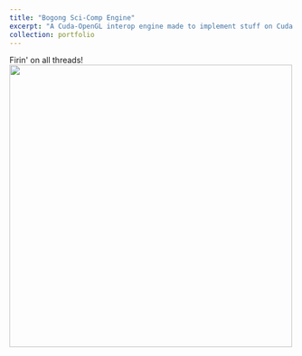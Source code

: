 ```yaml
---
title: "Bogong Sci-Comp Engine"
excerpt: "A Cuda-OpenGL interop engine made to implement stuff on Cuda and visualize it using OpenGL. <br/><img src='/grayskull/images/gerstener.gif' width='500' height='500' >"
collection: portfolio
---  
```

Firin' on all threads!  
<img src='/grayskull/images/gerstener.gif' width='500' height='500' >